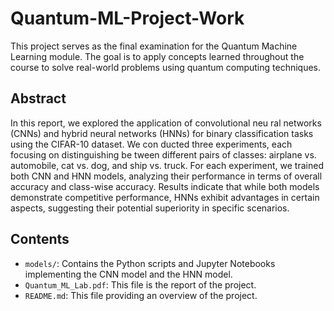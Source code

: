 # Quantum-ML-Project-Work
This project serves as the final examination for the Quantum Machine Learning module. The goal is to apply concepts learned throughout the course to solve real-world problems using quantum computing techniques. 

## Abstract

 In this report, we explored the application of convolutional neu
ral networks (CNNs) and hybrid neural networks (HNNs) for
 binary classification tasks using the CIFAR-10 dataset. We con
ducted three experiments, each focusing on distinguishing be
tween different pairs of classes: airplane vs. automobile, cat vs.
 dog, and ship vs. truck. For each experiment, we trained both
 CNN and HNN models, analyzing their performance in terms
 of overall accuracy and class-wise accuracy. Results indicate
 that while both models demonstrate competitive performance,
 HNNs exhibit advantages in certain aspects, suggesting their
 potential superiority in specific scenarios.

 ## Contents

- `models/`: Contains the Python scripts and Jupyter Notebooks implementing the CNN model and the HNN model.
- `Quantum_ML_Lab.pdf`: This file is the report of the project.
- `README.md`: This file providing an overview of the project.
